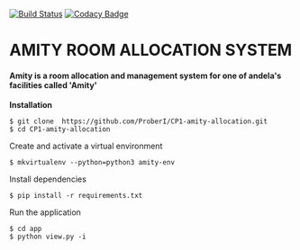 [![Build Status](https://travis-ci.org/paulupendo/CP1-amity-allocation.svg?branch=master)](https://travis-ci.org/paulupendo/CP1-amity-allocation)
[![Codacy Badge](https://api.codacy.com/project/badge/Grade/4879e38ba60d40a995a967ac1f669dcc)](https://www.codacy.com/app/ProberI/CP1-amity-allocation?utm_source=github.com&amp;utm_medium=referral&amp;utm_content=ProberI/CP1-amity-allocation&amp;utm_campaign=Badge_Grade)
# AMITY ROOM ALLOCATION SYSTEM
#### Amity is a room allocation and management system for one of andela's facilities called 'Amity'

**Installation**

```
$ git clone  https://github.com/ProberI/CP1-amity-allocation.git
$ cd CP1-amity-allocation

```

Create and activate a virtual environment

```
$ mkvirtualenv --python=python3 amity-env
```

Install dependencies

```
$ pip install -r requirements.txt
```
Run the application

```
$ cd app
$ python view.py -i
```

